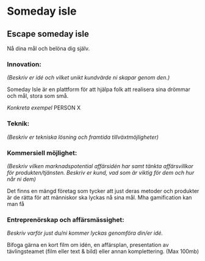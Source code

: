 # Someday isle
## Escape someday isle


Nå dina mål och belöna dig själv.




### Innovation:
*(Beskriv er idé och vilket unikt kundvärde ni skapar genom den.)*

Someday Isle är en plattform för att hjälpa folk att realisera sina drömmar och mål, stora som små.


*Konkreta exempel*
PERSON X 

### Teknik:
*(Beskriv er tekniska lösning och framtida tillväxtmöjligheter)*





### Kommersiell möjlighet:
*(Beskriv vilken marknadspotential affärsidén har samt tänkta affärsvillkor för produkten/tjänsten. Beskriv er kund, vad som är viktig för dem och hur når ni dem)*

Det finns en mängd företag som tycker att just deras metoder och produkter är de rätta för att människor ska lyckas nå sina mål. 
Mha gamification kan man få 



### Entreprenörskap och affärsmässighet:
*Beskriv varför just du/ni kommer lyckas genomföra din/er idé.*



Bifoga gärna en kort film om idén, en affärsplan, presentation av tävlingsteamet (film eller text & bild) eller annan komplettering. (Max 100mb)
